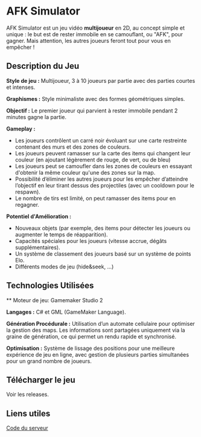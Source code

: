 # AFK Simulator

AFK Simulator est un jeu vidéo **multijoueur** en 2D, au concept simple et unique : le but est de rester immobile en se camouflant, ou "AFK", pour gagner. Mais attention, les autres joueurs feront tout pour vous en empêcher !

## Description du Jeu
**Style de jeu :** Multijoueur, 3 à 10 joueurs par partie avec des parties courtes et intenses.

**Graphismes :** Style minimaliste avec des formes géométriques simples.

**Objectif :** Le premier joueur qui parvient à rester immobile pendant 2 minutes gagne la partie.

**Gameplay :**
- Les joueurs contrôlent un carré noir évoluant sur une carte restreinte contenant des murs et des zones de couleurs.
- Les joueurs peuvent ramasser sur la carte des items qui changent leur couleur (en ajoutant légèrement de rouge, de vert, ou de bleu)
- Les joueurs peut se camoufler dans les zones de couleurs en essayant d'obtenir la même couleur qu'une des zones sur la map.
- Possibilité d’éliminer les autres joueurs pour les empêcher d’atteindre l’objectif en leur tirant dessus des projectiles (avec un cooldown pour le respawn).
- Le nombre de tirs est limité, on peut ramasser des items pour en regagner.

**Potentiel d'Amélioration :**
- Nouveaux objets (par exemple, des items pour détecter les joueurs ou augmenter le temps de réapparition).
- Capacités spéciales pour les joueurs (vitesse accrue, dégâts supplémentaires).
- Un système de classement des joueurs basé sur un système de points Elo.
- Différents modes de jeu (hide&seek, ...)

## Technologies Utilisées

** Moteur de jeu: Gamemaker Studio 2

**Langages :** C# et GML (GameMaker Language).

**Génération Procédurale :** Utilisation d’un automate cellulaire pour optimiser la gestion des maps. Les informations sont partagées uniquement via la graine de génération, ce qui permet un rendu rapide et synchronisé.

**Optimisation :** Système de lissage des positions pour une meilleure expérience de jeu en ligne, avec gestion de plusieurs parties simultanées pour un grand nombre de joueurs.

## Télécharger le jeu

Voir les releases.

## Liens utiles

[Code du serveur](https://github.com/TheBlackbird64/Serveur-AFKSimulator)
